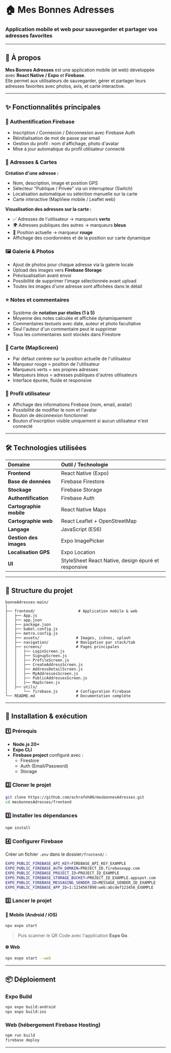 # 🏠 Mes Bonnes Adresses

### Application mobile et web pour sauvegarder et partager vos adresses favorites

---

## 📖 À propos

**Mes Bonnes Adresses** est une application mobile (et web) développée avec **React Native / Expo** et **Firebase**.  
Elle permet aux utilisateurs de sauvegarder, gérer et partager leurs adresses favorites avec photos, avis, et carte interactive.

---

## ✨ Fonctionnalités principales

### 🔐 Authentification Firebase

- Inscription / Connexion / Déconnexion avec Firebase Auth
- Réinitialisation de mot de passe par email
- Gestion du profil : nom d'affichage, photo d'avatar
- Mise à jour automatique du profil utilisateur connecté

### 📍 Adresses & Cartes

**Création d'une adresse :**
- Nom, description, image et position GPS
- Sélecteur "Publique / Privée" via un interrupteur (Switch)
- Localisation automatique ou sélection manuelle sur la carte
- Carte interactive (MapView mobile / Leaflet web)

**Visualisation des adresses sur la carte :**
- ✅ Adresses de l'utilisateur → marqueurs **verts**
- 🌍 Adresses publiques des autres → marqueurs **bleus**
- 📍 Position actuelle → marqueur **rouge**
- Affichage des coordonnées et de la position sur carte dynamique

### 🖼️ Galerie & Photos

- Ajout de photos pour chaque adresse via la galerie locale
- Upload des images vers **Firebase Storage**
- Prévisualisation avant envoi
- Possibilité de supprimer l'image sélectionnée avant upload
- Toutes les images d'une adresse sont affichées dans le détail

### ⭐ Notes et commentaires

- Système de **notation par étoiles (1 à 5)**
- Moyenne des notes calculée et affichée dynamiquement
- Commentaires textuels avec date, auteur et photo facultative
- Seul l'auteur d'un commentaire peut le supprimer
- Tous les commentaires sont stockés dans Firestore

### 🧭 Carte (MapScreen)

- Par défaut centrée sur la position actuelle de l'utilisateur
- Marqueur rouge = position de l'utilisateur
- Marqueurs verts = ses propres adresses
- Marqueurs bleus = adresses publiques d'autres utilisateurs
- Interface épurée, fluide et responsive

### 👤 Profil utilisateur

- Affichage des informations Firebase (nom, email, avatar)
- Possibilité de modifier le nom et l'avatar
- Bouton de déconnexion fonctionnel
- Bouton d'inscription visible uniquement si aucun utilisateur n'est connecté

---

## 🛠️ Technologies utilisées

<div align="center">

| Domaine | Outil / Technologie |
|:---|:---|
| **Frontend** | React Native (Expo) |
| **Base de données** | Firebase Firestore |
| **Stockage** | Firebase Storage |
| **Authentification** | Firebase Auth |
| **Cartographie mobile** | React Native Maps |
| **Cartographie web** | React Leaflet + OpenStreetMap |
| **Langage** | JavaScript (ES6) |
| **Gestion des images** | Expo ImagePicker |
| **Localisation GPS** | Expo Location |
| **UI** | StyleSheet React Native, design épuré et responsive |

</div>

---

## 📁 Structure du projet
```
bonneAdresses-main/
│
├── frontend/                   # Application mobile & web
│   ├── App.js
│   ├── app.json
│   ├── package.json
│   ├── babel.config.js
│   ├── metro.config.js
│   ├── assets/                # Images, icônes, splash
│   ├── navigation/            # Navigation par stack/tab
│   ├── screens/               # Pages principales
│   │   ├── LoginScreen.js
│   │   ├── SignupScreen.js
│   │   ├── ProfileScreen.js
│   │   ├── CreateAddressScreen.js
│   │   ├── AddressDetailScreen.js
│   │   ├── MyAddressesScreen.js
│   │   ├── PublicAddressesScreen.js
│   │   ├── MapScreen.js
│   ├── utils/
│       └── firebase.js        # Configuration Firebase
└── README.md                  # Documentation complète
```

---

## 🚀 Installation & exécution

### 1️⃣ Prérequis

- **Node.js 20+**
- **Expo CLI**
- **Firebase project** configuré avec :
  - Firestore
  - Auth (Email/Password)
  - Storage

### 2️⃣ Cloner le projet
```bash
git clone https://github.com/achrafeh80/mesbonnesAdresses.git
cd mesbonnesAdresses/frontend
```

### 3️⃣ Installer les dépendances
```bash
npm install
```

### 4️⃣ Configurer Firebase

Créer un fichier `.env` dans le dossier`/frontend/` :

```bash
EXPO_PUBLIC_FIREBASE_API_KEY=FIREBASE_API_KEY_EXAMPLE
EXPO_PUBLIC_FIREBASE_AUTH_DOMAIN=PROJECT_ID.firebaseapp.com
EXPO_PUBLIC_FIREBASE_PROJECT_ID=PROJECT_ID_EXAMPLE
EXPO_PUBLIC_FIREBASE_STORAGE_BUCKET=PROJECT_ID_EXAMPLE.appspot.com
EXPO_PUBLIC_FIREBASE_MESSAGING_SENDER_ID=MESSAGE_SENDER_ID_EXAMPLE
EXPO_PUBLIC_FIREBASE_APP_ID=1:1234567890:web:abcdef123456_EXAMPLE
```

### 5️⃣ Lancer le projet

#### 📱 Mobile (Android / iOS)
```bash
npx expo start
```

> Puis scanner le QR Code avec l'application **Expo Go**.

#### 🌐 Web
```bash
npx expo start --web
```

---

## 📦 Déploiement

### Expo Build
```bash
npx expo build:android
npx expo build:ios
```

### Web (hébergement Firebase Hosting)
```bash
npm run build
firebase deploy
```

---
